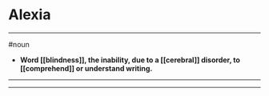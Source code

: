 # Alexia
---
#noun
- **Word [[blindness]], the inability, due to a [[cerebral]] disorder, to [[comprehend]] or understand writing.**
---
---
